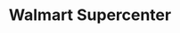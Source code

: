 ---
title: "Walmart Supercenter"
url: /las-vegas/walmart-supercenter-west-charleston-boulevard/
shop: supermarket
---